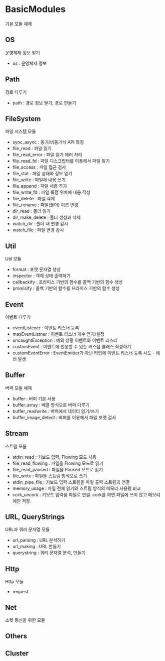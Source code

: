 # BasicModules
기본 모듈 예제

## OS
운영체제 정보 얻기

- os : 운영체제 정보

## Path
경로 다루기

- path : 경로 정보 얻기, 경로 만들기

## FileSystem
파일 시스템 모듈

- sync_async : 동기/비동기식 API 특징
- file_read : 파일 읽기
- file_read_error : 파일 읽기 에러 처리
- file_read_fd : 파일 디스크립터를 이용해서 파일 읽기
- file_access : 파일 접근 검사
- file_stat : 파일 상태와 정보 얻기
- file_write : 파일에 내용 쓰기
- file_append : 파일 내용 추가
- file_write_fd : 파일 특정 위치에 내용 작성
- file_delete : 파일 삭제
- file_rename : 파일(폴더) 이름 변경
- dir_read : 폴더 읽기
- dir_make_delete : 폴더 생성과 삭제
- watch_dir : 폴더 내 변경 감시
- watch_file : 파일 변경 감시

## Util
Util 모듈

- format : 포맷 문자열 생성
- inspector : 객체 상태 출력하기
- callbackify : 프라미스 기반의 함수를 콜백 기반의 함수 생성
- promisify : 콜백 기반의 함수를 프라미스 기반의 함수 생성

## Event
이벤트 다루기

- eventListener : 이벤트 리스너 등록
- maxEventListner : 이벤트 리스너 개수 얻기/설정
- uncaughtException : 예외 상황 이벤트와 이벤트 리스너
- customEvent : 이벤트에 반응할 수 있는 커스텀 클래스 작성하기
- customEventError : EventEmitter가 아닌 타입에 이벤트 리스너 등록 시도 - 에러 발생

## Buffer
버퍼 모듈 예제

- buffer : 버퍼 기본 사용
- buffer_array : 배열 방식으로 버퍼 다루기
- buffer_readwrite : 버퍼에서 데이터 읽기/쓰기
- buffer_image_detect : 버퍼를 이용해서 파일 포맷 검사

## Stream
스트림 모듈

- stdin_read : 키보드 입력, Flowing 모드 사용
- file_read_flowing : 파일을 Flowing 모드로 읽기
- file_read_paused : 파일을 Paused 모드로 읽기
- file_write : 파일을 스트림 방식으로 쓰기
- stdin_pipe_file : 키보드 입력 스트림을 파일 출력 스트림과 연결
- memory_usage : 파일 전체 읽기와 스트림 방식의 메모리 사용량 비교
- cork_uncork : 키보드 입력을 파일로 연결. cork를 하면 파일에 쓰지 않고 메모리에만 저장.

## URL, QueryStrings
URL과 쿼리 문자열 모듈

- url_parsing : URL 분석하기
- url_making : URL 만들기
- querystring : 쿼리 문자열 분석, 만들기

## Http
Http 모듈

- request

## Net
소켓 통신을 위한 모듈

## Others


## Cluster
